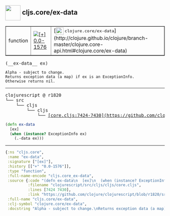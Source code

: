 ## <img width="48px" valign="middle" src="http://i.imgur.com/Hi20huC.png"> cljs.core/ex-data

 <table border="1">
<tr>
<td>function</td>
<td><a href="https://github.com/cljsinfo/api-refs/tree/0.0-1576"><img valign="middle" alt="[+] 0.0-1576" src="https://img.shields.io/badge/+-0.0--1576-lightgrey.svg"></a> </td>
<td>
[<img height="24px" valign="middle" src="http://i.imgur.com/1GjPKvB.png"> <samp>clojure.core/ex-data</samp>](http://clojure.github.io/clojure/branch-master/clojure.core-api.html#clojure.core/ex-data)
</td>
</tr>
</table>

 <samp>
(__ex-data__ ex)<br>
</samp>

```
Alpha - subject to change.
Returns exception data (a map) if ex is an ExceptionInfo.
Otherwise returns nil.
```

---

 <pre>
clojurescript @ r1820
└── src
    └── cljs
        └── cljs
            └── <ins>[core.cljs:7424-7430](https://github.com/clojure/clojurescript/blob/r1820/src/cljs/cljs/core.cljs#L7424-L7430)</ins>
</pre>

```clj
(defn ex-data
  [ex]
  (when (instance? ExceptionInfo ex)
    (.-data ex)))
```


---

```clj
{:ns "cljs.core",
 :name "ex-data",
 :signature ["[ex]"],
 :history [["+" "0.0-1576"]],
 :type "function",
 :full-name-encode "cljs.core_ex-data",
 :source {:code "(defn ex-data\n  [ex]\n  (when (instance? ExceptionInfo ex)\n    (.-data ex)))",
          :filename "clojurescript/src/cljs/cljs/core.cljs",
          :lines [7424 7430],
          :link "https://github.com/clojure/clojurescript/blob/r1820/src/cljs/cljs/core.cljs#L7424-L7430"},
 :full-name "cljs.core/ex-data",
 :clj-symbol "clojure.core/ex-data",
 :docstring "Alpha - subject to change.\nReturns exception data (a map) if ex is an ExceptionInfo.\nOtherwise returns nil."}

```
